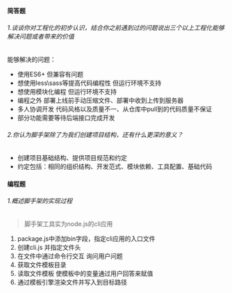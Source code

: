 #### 简答题

###### 1.谈谈你对工程化的初步认识，结合你之前遇到过的问题说出三个以上工程化能够解决问题或者带来的价值

能够解决的问题：
- 使用ES6+ 但兼容有问题
- 想使用less\sass等提高代码编程性 但运行环境不支持
- 想使用模块化编程 但运行环境不支持
- 编程之外 部署上线前手动压缩文件、部署中收到上传到服务器
- 多人协调开发 代码风格以及质量不一、从仓库中pull到的代码质量不保证
- 部分功能需要等待后端接口完成开发

###### 2.你认为脚手架除了为我们创建项目结构，还有什么更深的意义？

- 创建项目基础结构、提供项目规范和约定
- 约定包括：相同的组织结构、开发范式、模块依赖、工具配置、基础代码


#### 编程题

###### 1.概述脚手架的实现过程

> 脚手架工具实为node.js的cli应用

1. package.js中添加bin字段，指定cli应用的入口文件
2. 创建cli.js 并指定文件头
3. 在文件中通过命令行交互 询问用户问题
4. 获取文件模板目录
5. 读取文件模板 使模板中的变量通过用户回答来赋值
6. 通过模板引擎渲染文件并写入到目标路径

